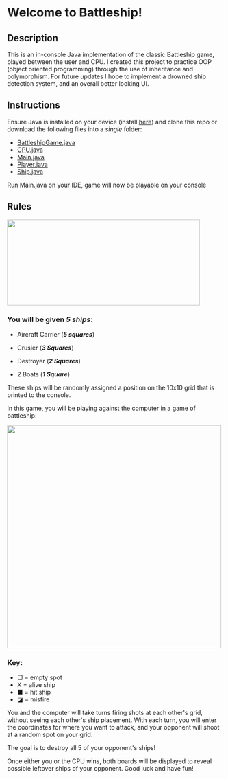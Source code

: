 # Welcome to Battleship! #

## Description
This is an in-console Java implementation of the classic Battleship game, played between the user and CPU. I created this project to practice OOP (object oriented programming) through the use of inheritance and polymorphism. For future updates I hope to implement a drowned ship detection system, and an overall better looking UI. 

## Instructions ##
Ensure Java is installed on your device (install [here](https://www.java.com/en/download/help/download_options.html "(target|_blank)"))
and clone this repo or download the following files into a _single_ folder:
- [BattleshipGame.java](BattleshipGame.java)
- [CPU.java](CPU.java)
- [Main.java](Main.java)
- [Player.java](Player.java)
- [Ship.java](Ship.java)

Run Main.java on your IDE, game will now be playable on your console

## Rules ##

<img src="https://creazilla-store.fra1.digitaloceanspaces.com/cliparts/3868258/battleship-clipart-md.png" width="450" height="200" />

### You will be given _5 ships_:

- Aircraft Carrier (**_5 squares_**)

- Crusier (**_3 Squares_**)

- Destroyer (**_2 Squares_**)

- 2 Boats (**_1 Square_**)

These ships will be randomly assigned a position on the 10x10 grid that is printed to the console.

In this game, you will be playing against the computer in a game of battleship:

<img src="https://i.postimg.cc/ZnKNhjVj/Screenshot-2023-12-02-141526.png" width="500" height="520" />

### Key:
- □ = empty spot
- X = alive ship
- ■ = hit ship
- ◪ = misfire

You and the computer will take turns firing shots at each other's grid, without seeing each other's ship placement. With each turn, you will enter the coordinates for where you want to attack, and your opponent will shoot at a random spot on your grid.

The goal is to destroy all 5 of your opponent's ships!

Once either you or the CPU wins, both boards will be displayed to reveal possible leftover ships of your opponent. Good luck and have fun!
